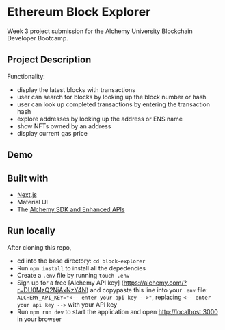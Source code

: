 # Ethereum Block Explorer

Week 3 project submission for the Alchemy University Blockchain Developer Bootcamp.

## Project Description

Functionality:

- display the latest blocks with transactions
- user can search for blocks by looking up the block number or hash
- user can look up completed transactions by entering the transaction hash
- explore addresses by looking up the address or ENS name
- show NFTs owned by an address
- display current gas price

## Demo

## Built with

- [Next.js](https://nextjs.org/)
- Material UI
- The [Alchemy SDK and Enhanced APIs](https://docs.alchemy.com/reference/api-overview)

## Run locally

After cloning this repo,

- cd into the base directory: `cd block-explorer`
- Run `npm install` to install all the depedencies
- Create a `.env` file by running `touch .env`
- Sign up for a free [Alchemy API key] (https://alchemy.com/?r=DU0MzQ2NjAxNzY4N) and copypaste this line into your `.env` file: `ALCHEMY_API_KEY="<-- enter your api key -->"`, replacing `<-- enter your api key -->` with your API key
- Run `npm run dev` to start the application and open [http://localhost:3000](http://localhost:3000) in your browser
